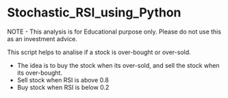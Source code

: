 # Stochastic_RSI_using_Python

NOTE - This analysis is for Educational purpose only. Please do not use this as an investment advice.

This script helps to analise if a stock is over-bought or over-sold.
  - The idea is to buy the stock when its over-sold, and sell the stock when its over-bought.
  - Sell stock when RSI is above 0.8
  - Buy stock when RSI is below 0.2
